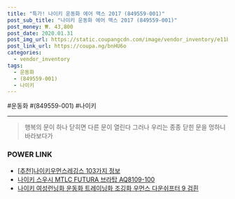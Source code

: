 ```yaml
--- 
title: "특가! 나이키 운동화 에어 맥스 2017 (849559-001)" 
post_sub_title: "나이키 운동화 에어 맥스 2017 (849559-001)" 
post_money: ₩. 43,800 
post_date: 2020.01.31 
post_img_url: https://static.coupangcdn.com/image/vendor_inventory/e11b/c398d90d42075b343d0d6f3b0610fffab1a9b8c2488bc03b8f199ee3a37b.png 
post_link_url: https://coupa.ng/bnHU6o 
categories: 
  - vendor_inventory 
tags: 
  - 운동화 
  - (849559-001) 
  - 나이키 
--- 
```

  #운동화 #(849559-001) #나이키 
<hr> 

> 행복의 문이 하나 닫히면 다른 문이 열린다 그러나 우리는 종종 닫힌 문을 멍하니 바라보다가 


### POWER LINK

* <a href="https://blog.naver.com/fasyy4321/221789010785" target="_blank">[추천]나이키우먼스레깅스 103가지 정보</a>
* <a href="https://blog.naver.com/santokki14/221784882373" target="_blank">나이키 스우시 MTLC FUTURA 브라탑 AQ8109-100</a>
* <a href="https://blog.naver.com/fasyy4321/221782296565" target="_blank">나이키 여성런닝화 운동화 트레이닝화 조깅화 우먼스 다운쉬프터 9 검흰</a>
